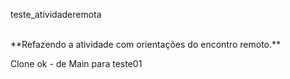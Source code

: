  <p>teste_atividaderemota</p>  <br>
**Refazendo a atividade com orientações do encontro remoto.**

Clone ok - de Main para teste01
